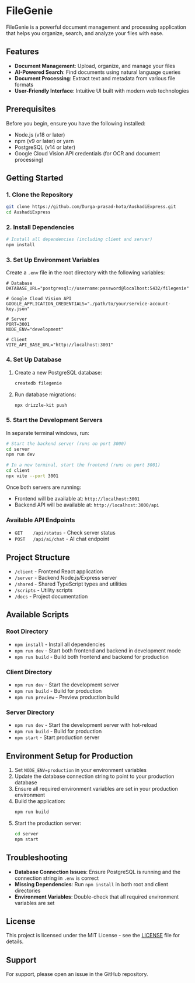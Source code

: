 # FileGenie

FileGenie is a powerful document management and processing application that helps you organize, search, and analyze your files with ease.

## Features

- **Document Management**: Upload, organize, and manage your files
- **AI-Powered Search**: Find documents using natural language queries
- **Document Processing**: Extract text and metadata from various file formats
- **User-Friendly Interface**: Intuitive UI built with modern web technologies

## Prerequisites

Before you begin, ensure you have the following installed:

- Node.js (v18 or later)
- npm (v9 or later) or yarn
- PostgreSQL (v14 or later)
- Google Cloud Vision API credentials (for OCR and document processing)

## Getting Started

### 1. Clone the Repository

```bash
git clone https://github.com/Durga-prasad-hota/AushadiExpress.git
cd AushadiExpress
```

### 2. Install Dependencies

```bash
# Install all dependencies (including client and server)
npm install
```

### 3. Set Up Environment Variables

Create a `.env` file in the root directory with the following variables:

```env
# Database
DATABASE_URL="postgresql://username:password@localhost:5432/filegenie"

# Google Cloud Vision API
GOOGLE_APPLICATION_CREDENTIALS="./path/to/your/service-account-key.json"

# Server
PORT=3001
NODE_ENV="development"

# Client
VITE_API_BASE_URL="http://localhost:3001"
```

### 4. Set Up Database

1. Create a new PostgreSQL database:
   ```bash
   createdb filegenie
   ```

2. Run database migrations:
   ```bash
   npx drizzle-kit push
   ```

### 5. Start the Development Servers

In separate terminal windows, run:

```bash
# Start the backend server (runs on port 3000)
cd server
npm run dev

# In a new terminal, start the frontend (runs on port 3001)
cd client
npx vite --port 3001
```

Once both servers are running:
- Frontend will be available at: `http://localhost:3001`
- Backend API will be available at: `http://localhost:3000/api`

### Available API Endpoints

- `GET    /api/status` - Check server status
- `POST   /api/ai/chat` - AI chat endpoint

## Project Structure

- `/client` - Frontend React application
- `/server` - Backend Node.js/Express server
- `/shared` - Shared TypeScript types and utilities
- `/scripts` - Utility scripts
- `/docs` - Project documentation

## Available Scripts

### Root Directory
- `npm install` - Install all dependencies
- `npm run dev` - Start both frontend and backend in development mode
- `npm run build` - Build both frontend and backend for production

### Client Directory
- `npm run dev` - Start the development server
- `npm run build` - Build for production
- `npm run preview` - Preview production build

### Server Directory
- `npm run dev` - Start the development server with hot-reload
- `npm run build` - Build for production
- `npm start` - Start production server

## Environment Setup for Production

1. Set `NODE_ENV=production` in your environment variables
2. Update the database connection string to point to your production database
3. Ensure all required environment variables are set in your production environment
4. Build the application:
   ```bash
   npm run build
   ```
5. Start the production server:
   ```bash
   cd server
   npm start
   ```

## Troubleshooting

- **Database Connection Issues**: Ensure PostgreSQL is running and the connection string in `.env` is correct
- **Missing Dependencies**: Run `npm install` in both root and client directories
- **Environment Variables**: Double-check that all required environment variables are set

## License

This project is licensed under the MIT License - see the [LICENSE](LICENSE) file for details.

## Support

For support, please open an issue in the GitHub repository.
